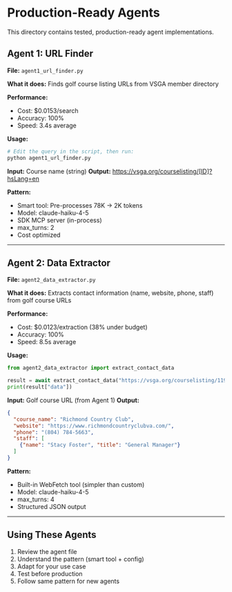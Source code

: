 # Production-Ready Agents

This directory contains tested, production-ready agent implementations.

## Agent 1: URL Finder

**File:** `agent1_url_finder.py`

**What it does:**
Finds golf course listing URLs from VSGA member directory

**Performance:**
- Cost: $0.0153/search
- Accuracy: 100%
- Speed: 3.4s average

**Usage:**
```bash
# Edit the query in the script, then run:
python agent1_url_finder.py
```

**Input:** Course name (string)
**Output:** https://vsga.org/courselisting/[ID]?hsLang=en

**Pattern:**
- Smart tool: Pre-processes 78K → 2K tokens
- Model: claude-haiku-4-5
- SDK MCP server (in-process)
- max_turns: 2
- Cost optimized

---

## Agent 2: Data Extractor

**File:** `agent2_data_extractor.py`

**What it does:**
Extracts contact information (name, website, phone, staff) from golf course URLs

**Performance:**
- Cost: $0.0123/extraction (38% under budget)
- Accuracy: 100%
- Speed: 8.5s average

**Usage:**
```python
from agent2_data_extractor import extract_contact_data

result = await extract_contact_data("https://vsga.org/courselisting/11950")
print(result["data"])
```

**Input:** Golf course URL (from Agent 1)
**Output:**
```json
{
  "course_name": "Richmond Country Club",
  "website": "https://www.richmondcountryclubva.com/",
  "phone": "(804) 784-5663",
  "staff": [
    {"name": "Stacy Foster", "title": "General Manager"}
  ]
}
```

**Pattern:**
- Built-in WebFetch tool (simpler than custom)
- Model: claude-haiku-4-5
- max_turns: 4
- Structured JSON output

---

## Using These Agents

1. Review the agent file
2. Understand the pattern (smart tool + config)
3. Adapt for your use case
4. Test before production
5. Follow same pattern for new agents
